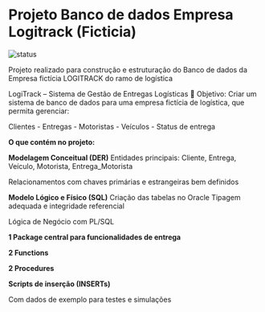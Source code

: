 # Projeto Banco de dados Empresa Logitrack (Ficticia)

![status](https://img.shields.io/badge/status-em%20andamento-yellow)


Projeto realizado para construção e estruturação do Banco de dados da Empresa fictícia LOGITRACK do ramo de logística

LogiTrack – Sistema de Gestão de Entregas Logísticas
🎯 Objetivo:
Criar um sistema de banco de dados para uma empresa fictícia de logística, que permita gerenciar:

Clientes - Entregas - Motoristas - Veículos - Status de entrega


**O que contém no projeto:**

**Modelagem Conceitual (DER)**
Entidades principais: Cliente, Entrega, Veículo, Motorista, Entrega_Motorista

Relacionamentos com chaves primárias e estrangeiras bem definidos

**Modelo Lógico e Físico (SQL)**
Criação das tabelas no Oracle
Tipagem adequada e integridade referencial

Lógica de Negócio com PL/SQL

**1 Package central para funcionalidades de entrega**

**2 Functions**

**2 Procedures**

**Scripts de inserção (INSERTs)**

Com dados de exemplo para testes e simulações
